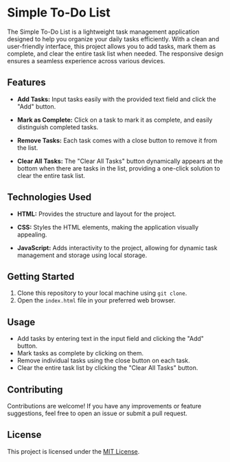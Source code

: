 # Simple To-Do List

The Simple To-Do List is a lightweight task management application designed to help you organize your daily tasks efficiently. With a clean and user-friendly interface, this project allows you to add tasks, mark them as complete, and clear the entire task list when needed. The responsive design ensures a seamless experience across various devices.

## Features

-   **Add Tasks:** Input tasks easily with the provided text field and click the "Add" button.
    
-   **Mark as Complete:** Click on a task to mark it as complete, and easily distinguish completed tasks.
    
-   **Remove Tasks:** Each task comes with a close button to remove it from the list.
    
-   **Clear All Tasks:** The "Clear All Tasks" button dynamically appears at the bottom when there are tasks in the list, providing a one-click solution to clear the entire task list.
    

## Technologies Used

-   **HTML:** Provides the structure and layout for the project.
    
-   **CSS:** Styles the HTML elements, making the application visually appealing.
    
-   **JavaScript:** Adds interactivity to the project, allowing for dynamic task management and storage using local storage.
    

## Getting Started

1.  Clone this repository to your local machine using `git clone`.
2.  Open the `index.html` file in your preferred web browser.

## Usage

-   Add tasks by entering text in the input field and clicking the "Add" button.
-   Mark tasks as complete by clicking on them.
-   Remove individual tasks using the close button on each task.
-   Clear the entire task list by clicking the "Clear All Tasks" button.

## Contributing

Contributions are welcome! If you have any improvements or feature suggestions, feel free to open an issue or submit a pull request.

## License

This project is licensed under the [MIT License](https://choosealicense.com/licenses/mit/).